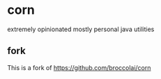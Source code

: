 # corn
extremely opinionated mostly personal java utilities

## fork
This is a fork of https://github.com/broccolai/corn
